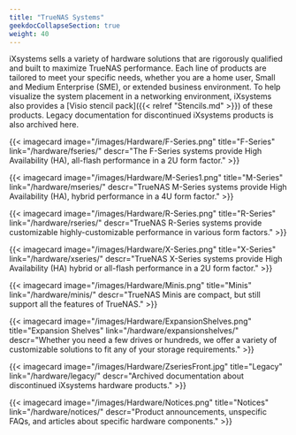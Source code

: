```yaml
---
title: "TrueNAS Systems"
geekdocCollapseSection: true
weight: 40
---
```


iXsystems sells a variety of hardware solutions that are rigorously qualified and built to maximize TrueNAS performance.
Each line of products are tailored to meet your specific needs, whether you are a home user, Small and Medium Enterprise (SME), or extended business environment.
To help visualize the system placement in a networking environment, iXsystems also provides a [Visio stencil pack]({{< relref "Stencils.md" >}}) of these products.
Legacy documentation for discontinued iXsystems products is also archived here.

<div class="docs-sections">

{{< imagecard image="/images/Hardware/F-Series.png" title="F-Series" link="/hardware/fseries/"
descr="The F-Series systems provide High Availability (HA), all-flash performance in a 2U form factor." >}}

{{< imagecard image="/images/Hardware/M-Series1.png" title="M-Series" link="/hardware/mseries/"
descr="TrueNAS M-Series systems provide High Availability (HA), hybrid performance in a 4U form factor." >}}

{{< imagecard image="/images/Hardware/R-Series.png" title="R-Series" link="/hardware/rseries/"
descr="TrueNAS R-Series systems provide customizable highly-customizable performance in various form factors." >}}

{{< imagecard image="/images/Hardware/X-Series.png" title="X-Series" link="/hardware/xseries/"
descr="TrueNAS X-Series systems provide High Availability (HA) hybrid or all-flash performance in a 2U form factor." >}}

{{< imagecard image="/images/Hardware/Minis.png" title="Minis" link="/hardware/minis/"
descr="TrueNAS Minis are compact, but still support all the features of TrueNAS." >}}

{{< imagecard image="/images/Hardware/ExpansionShelves.png" title="Expansion Shelves" link="/hardware/expansionshelves/"
descr="Whether you need a few drives or hundreds, we offer a variety of customizable solutions to fit any of your storage requirements." >}}

{{< imagecard image="/images/Hardware/ZseriesFront.jpg" title="Legacy" link="/hardware/legacy/"
descr="Archived documentation about discontinued iXsystems hardware products." >}}

{{< imagecard image="/images/Hardware/Notices.png" title="Notices" link="/hardware/notices/"
descr="Product announcements, unspecific FAQs, and articles about specific hardware components." >}}

</div>